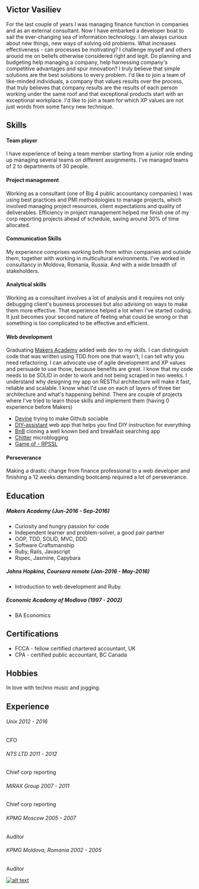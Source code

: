 ## Victor Vasiliev

For the last couple of years I was managing finance function in companies and as an external consultant. Now I have embarked a developer boat to sail the ever-changing sea of information technology.
I am always curious about new things, new ways of solving old problems. What increases effectiveness - can processes be motivating? I challenge myself and others around me on beliefs otherwise considered right and legit. Do planning and budgeting help managing a company, help harnessing company's competitive advantages and spur innovation? I truly believe that simple solutions are the best solutions to every problem. I'd like to join a team of like-minded individuals, a company that values results over the process, that truly believes that company results are the results of each person working under the same roof and that exceptional products start with an exceptional workplace. I'd like to join a team for which XP values are not just words from some fancy new technique.

## Skills
#### Team player
I have experience of being a team member starting from a junior role ending up managing several teams on different assignments. I've managed teams of 2 to departments of 30 people.

#### Project management
Working as a consultant (one of Big 4 public accountancy companies) I was using best practices and PMI methodologies to manage projects, which involved managing project resources, client expectations and quality of deliverables. Efficiency in project management helped me finish one of my corp reporting projects ahead of schedule, saving around 30% of time allocated.

#### Communication Skills
My experience comprises working both from within companies and outside them, together with working in multicultural environments. I've worked in consultancy in Moldova, Romania, Russia. And with a wide breadth of stakeholders.

#### Analytical skills
Working as a consultant involves a lot of analysis and it requires not only debugging client's business processes but also advising on ways to make them more effective. That experience helped a lot when I've started coding. It just becomes your second nature of feeling what could be wrong or that something is too complicated to be effective and efficient.

#### Web development
Graduating [Makers Academy](http://www.makersacademy.com/) added web dev to my skills. I can distinguish code that was written using TDD from one that wasn't, I can tell why you need refactoring. I can advocate use of agile development and XP values and persuade to use those, because benefits are great. I know that my code needs to be SOLID in order to work and not being scraped in two weeks. I understand why designing my app on RESTful architecture will make it fast, reliable and scalable. I know what I'd use on each of layers of three tier architecture and what's happening behind.
There are couple of projects where I've tried to learn those skills and implement them (having 0 experience before Makers)
* [Devine](https://github.com/6eff/Devine) trying to make Github sociable
* [DIY-assistant](https://github.com/DiyAssistant/diy_assistant) web app that helps you find DIY instruction for everything
* [BnB](https://github.com/6eff/MakersBnB) cloning a well known bed and breakfast searching app
* [Chitter](https://github.com/6eff/chitter-challenge) microblogging
* [Game of - RPSSL](https://github.com/6eff/rps-challenge)

#### Perseverance
Making a drastic change from finance professional to a web developer and finishing a 12 weeks demanding bootcamp required a lot of perseverance.

## Education
##### Makers Academy (Jun-2016 - Sep-2016)

* Curiosity and hungry passion for code
* Independent learner and problem-solver, a good pair partner
* OOP, TDD, SOLID, MVC, DDD
* Software Craftsmanship
* Ruby, Rails, Javascript
* Rspec, Jasmine, Capybara

##### Johns Hopkins, Coursera remote (Jan-2016 - May-2016)

* Introduction to web development and Ruby.

##### Economic Academy of Modlova (1997 - 2002)
* BA Economics

## Certifications
* FCCA - fellow certified chartered accountant, UK
* CPA - certified public accountant, BC Canada

## Hobbies
In love with techno music and jogging.

## Experience

###### Unix 2012 - 2016
CFO

###### NTS LTD 2011 - 2012
Chief corp reporting

###### MIRAX Group 2007 - 2011
Chief corp reporting

###### KPMG Moscow 2005 - 2007
Auditor

###### KPMG Moldova, Romania 2002 - 2005
Auditor

[![alt text]( https://static.licdn.com/scds/common/u/img/webpromo/btn_profile_bluetxt_80x15.png)](https://www.linkedin.com/in/victorvasiliev)
